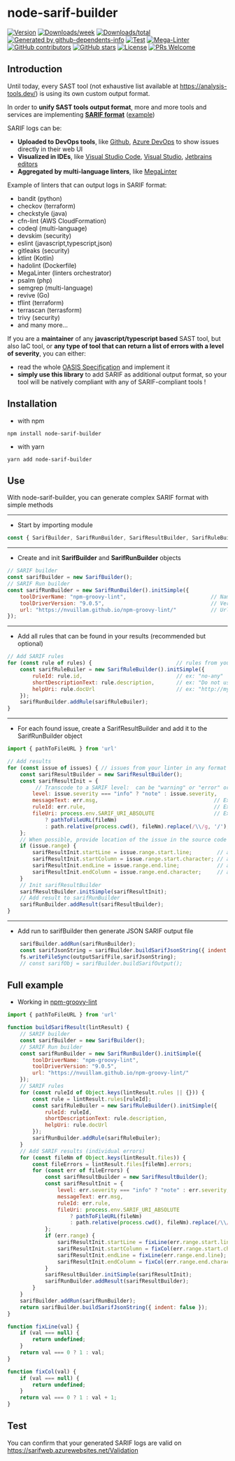 # node-sarif-builder

[![Version](https://img.shields.io/npm/v/node-sarif-builder.svg)](https://npmjs.org/package/node-sarif-builder)
[![Downloads/week](https://img.shields.io/npm/dw/node-sarif-builder.svg)](https://npmjs.org/package/node-sarif-builder)
[![Downloads/total](https://img.shields.io/npm/dt/node-sarif-builder.svg)](https://npmjs.org/package/node-sarif-builder)<!-- gh-dependents-info-used-by-start -->
[![Generated by github-dependents-info](https://img.shields.io/static/v1?label=Used%20by&message=786&color=informational&logo=slickpic)](https://github.com/nvuillam/node-sarif-builder/blob/main/docs/github-dependents-info.md)<!-- gh-dependents-info-used-by-end -->
[![Test](https://github.com/nvuillam/node-sarif-builder/workflows/Test/badge.svg?branch=main)](https://github.com/nvuillam/node-sarif-builder/actions?query=workflow%3ATest+branch%3Amain)
[![Mega-Linter](https://github.com/nvuillam/node-sarif-builder/workflows/MegaLinter/badge.svg?branch=main)](https://megalinter.github.io/)
[![GitHub contributors](https://img.shields.io/github/contributors/nvuillam/node-sarif-builder.svg)](https://github.com/nvuillam/node-sarif-builder/graphs/contributors/)
[![GitHub stars](https://img.shields.io/github/stars/nvuillam/node-sarif-builder?label=stars&maxAge=3600)](https://github.com/nvuillam/node-sarif-builder/stargazers/)
[![License](https://img.shields.io/npm/l/node-sarif-builder.svg)](https://github.com/nvuillam/node-sarif-builder/blob/master/package.json)
[![PRs Welcome](https://img.shields.io/badge/PRs-welcome-brightgreen.svg?style=flat-square)](http://makeapullrequest.com)

## Introduction

Until today, every SAST tool (not exhaustive list available at <https://analysis-tools.dev/>) is using its own custom output format.

In order to **unify SAST tools output format**, more and more tools and services are implementing [**SARIF format**](https://sarifweb.azurewebsites.net/) ([example](https://github.com/microsoft/sarif-tutorials/blob/main/samples/1-Introduction/simple-example.sarif))

SARIF logs can be:
- **Uploaded to DevOps tools**, like [Github](https://docs.github.com/en/code-security/code-scanning/integrating-with-code-scanning/sarif-support-for-code-scanning), [Azure DevOps](https://github.com/microsoft/sarif-azuredevops-extension) to show issues directly in their web UI <!-- markdown-link-check-disable-line -->
- **Visualized in IDEs**, like [Visual Studio Code](https://marketplace.visualstudio.com/items?itemName=MS-SarifVSCode.sarif-viewer), [Visual Studio](https://marketplace.visualstudio.com/items?itemName=WDGIS.MicrosoftSarifViewer), [Jetbrains editors](https://plugins.jetbrains.com/plugin/16938-qodana)
- **Aggregated by multi-language linters**, like [MegaLinter](https://megalinter.io/latest/)

Example of linters that can output logs in SARIF format:

- bandit (python)
- checkov (terraform)
- checkstyle (java)
- cfn-lint (AWS CloudFormation)
- codeql (multi-language)
- devskim (security)
- eslint (javascript,typescript,json)
- gitleaks (security)
- ktlint (Kotlin)
- hadolint (Dockerfile)
- MegaLinter (linters orchestrator)
- psalm (php)
- semgrep (multi-language)
- revive (Go)
- tflint (terraform)
- terrascan (terrasform)
- trivy (security)
- and many more...

If you are a **maintainer** of any **javascript/typescript based** SAST tool, but also IaC tool, or **any type of tool that can return a list of errors with a level of severity**, you can either:

- read the whole [OASIS Specification](https://docs.oasis-open.org/sarif/sarif/v2.1.0/csprd01/sarif-v2.1.0-csprd01.html) and implement it
- **simply use this library** to add SARIF as additional output format, so your tool will be natively compliant with any of SARIF-compliant tools !

## Installation

- with npm

```shell
npm install node-sarif-builder
```

- with yarn

```shell
yarn add node-sarif-builder
```

## Use

With node-sarif-builder, you can generate complex SARIF format with simple methods

___

- Start by importing module

```javascript
const { SarifBuilder, SarifRunBuilder, SarifResultBuilder, SarifRuleBuilder } = require("node-sarif-builder");
```

___

- Create and init **SarifBuilder** and **SarifRunBuilder** objects

```javascript
// SARIF builder
const sarifBuilder = new SarifBuilder();
// SARIF Run builder
const sarifRunBuilder = new SarifRunBuilder().initSimple({
    toolDriverName: "npm-groovy-lint",                           // Name of your analyzer tool
    toolDriverVersion: "9.0.5",                                  // Version of your analyzer tool
    url: "https://nvuillam.github.io/npm-groovy-lint/"           // Url of your analyzer tool
});
```

___

- Add all rules that can be found in your results (recommended but optional)

```javascript
// Add SARIF rules
for (const rule of rules) {                           // rules from your linter in any format
    const sarifRuleBuiler = new SarifRuleBuilder().initSimple({
        ruleId: rule.id,                              // ex: "no-any"
        shortDescriptionText: rule.description,       // ex: "Do not use any in your code !"
        helpUri: rule.docUrl                          // ex: "http://my.linter.com/rules/no-any"
    });
    sarifRunBuilder.addRule(sarifRuleBuiler);
}
```

___

- For each found issue, create a SarifResultBuilder and add it to the SarifRunBuilder object

```javascript
import { pathToFileURL } from 'url'

// Add results
for (const issue of issues) { // issues from your linter in any format
    const sarifResultBuilder = new SarifResultBuilder();
    const sarifResultInit = {
         // Transcode to a SARIF level:  can be "warning" or "error" or "note"
        level: issue.severity === "info" ? "note" : issue.severity,
        messageText: err.msg,                                     // Ex: "any is forbidden !"
        ruleId: err.rule,                                         // Ex: "no-any"
        fileUri: process.env.SARIF_URI_ABSOLUTE                   // Ex: src/myfile.ts
            ? pathToFileURL(fileNm)
            : path.relative(process.cwd(), fileNm).replace(/\\/g, '/'),
    };
    // When possible, provide location of the issue in the source code
    if (issue.range) {
        sarifResultInit.startLine = issue.range.start.line;        // any integer >= 1 (optional)
        sarifResultInit.startColumn = issue.range.start.character; // any integer >= 1 (optional)
        sarifResultInit.endLine = issue.range.end.line;            // any integer >= 1 (optional)
        sarifResultInit.endColumn = issue.range.end.character;     // any integer >= 1 (optional)
    }
    // Init sarifResultBuilder
    sarifResultBuilder.initSimple(sarifResultInit);
    // Add result to sarifRunBuilder
    sarifRunBuilder.addResult(sarifResultBuilder);
}
```

___

- Add run to sarifBuilder then generate JSON SARIF output file

```javascript
    sarifBuilder.addRun(sarifRunBuilder);
    const sarifJsonString = sarifBuilder.buildSarifJsonString({ indent: false }); // indent:true if you like
    fs.writeFileSync(outputSarifFile,sarifJsonString);
    // const sarifObj = sarifBuilder.buildSarifOutput();                          // You could also just get the Sarif log as an object and not a string
```

## Full example

- Working in [npm-groovy-lint](https://github.com/nvuillam/npm-groovy-lint)

```javascript
import { pathToFileURL } from 'url'

function buildSarifResult(lintResult) {
    // SARIF builder
    const sarifBuilder = new SarifBuilder();
    // SARIF Run builder
    const sarifRunBuilder = new SarifRunBuilder().initSimple({
        toolDriverName: "npm-groovy-lint",
        toolDriverVersion: "9.0.5",
        url: "https://nvuillam.github.io/npm-groovy-lint/"
    });
    // SARIF rules
    for (const ruleId of Object.keys(lintResult.rules || {})) {
        const rule = lintResult.rules[ruleId];
        const sarifRuleBuiler = new SarifRuleBuilder().initSimple({
            ruleId: ruleId,
            shortDescriptionText: rule.description,
            helpUri: rule.docUrl
        });
        sarifRunBuilder.addRule(sarifRuleBuiler);
    }
    // Add SARIF results (individual errors)
    for (const fileNm of Object.keys(lintResult.files)) {
        const fileErrors = lintResult.files[fileNm].errors;
        for (const err of fileErrors) {
            const sarifResultBuilder = new SarifResultBuilder();
            const sarifResultInit = {
                level: err.severity === "info" ? "note" : err.severity, // Other values can be "warning" or "error"
                messageText: err.msg,
                ruleId: err.rule,
                fileUri: process.env.SARIF_URI_ABSOLUTE
                    ? pathToFileURL(fileNm)
                    : path.relative(process.cwd(), fileNm).replace(/\\/g, '/')
            };
            if (err.range) {
                sarifResultInit.startLine = fixLine(err.range.start.line);
                sarifResultInit.startColumn = fixCol(err.range.start.character);
                sarifResultInit.endLine = fixLine(err.range.end.line);
                sarifResultInit.endColumn = fixCol(err.range.end.character);
            }
            sarifResultBuilder.initSimple(sarifResultInit);
            sarifRunBuilder.addResult(sarifResultBuilder);
        }
    }
    sarifBuilder.addRun(sarifRunBuilder);
    return sarifBuilder.buildSarifJsonString({ indent: false });
}

function fixLine(val) {
    if (val === null) {
        return undefined;
    }
    return val === 0 ? 1 : val;
}

function fixCol(val) {
    if (val === null) {
        return undefined;
    }
    return val === 0 ? 1 : val + 1;
}
```

## Test

You can confirm that your generated SARIF logs are valid on <https://sarifweb.azurewebsites.net/Validation>
